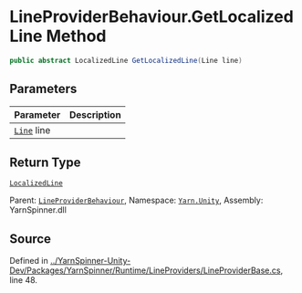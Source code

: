 # LineProviderBehaviour.GetLocalizedLine Method


```csharp
public abstract LocalizedLine GetLocalizedLine(Line line)
```

## Parameters
|Parameter|Description|
|:---|:---|
|[`Line`](/api/csharp/yarn/line.md) line||
## Return Type
[`LocalizedLine`](/api/csharp/yarn.unity/localizedline.md)


<div class="class-metadata">

Parent: [`LineProviderBehaviour`](/api/csharp/yarn.unity/lineproviderbehaviour.md), Namespace: [`Yarn.Unity`](/api/csharp/yarn.unity/README.md), Assembly: YarnSpinner.dll
</div>

## Source
Defined in [../YarnSpinner-Unity-Dev/Packages/YarnSpinner/Runtime/LineProviders/LineProviderBase.cs](https://github.com/YarnSpinnerTool/YarnSpinner-Unity//blob/develop/Runtime/LineProviders/LineProviderBase.cs#L48), line 48.
